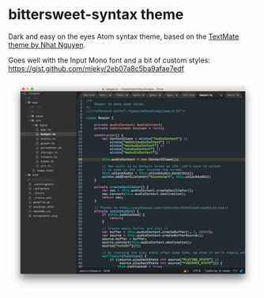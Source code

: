 # bittersweet-syntax theme

Dark and easy on the eyes Atom syntax theme, based on the [TextMate theme by Nhat Nguyen](http://colorsublime.com/theme/Bittersweet).

Goes well with the Input Mono font and a bit of custom styles:
https://gist.github.com/mieky/2eb07a8c5ba9afae7edf

![Screenshot](https://github.com/mieky/bittersweet-syntax/raw/master/screenshot.png)
